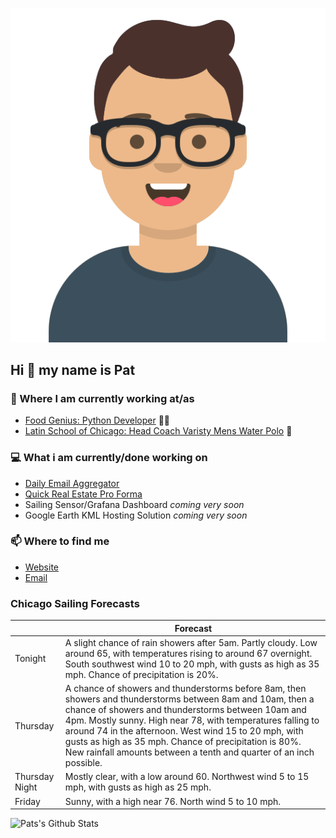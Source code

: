 [![Social banner for p-j-falconer](https://raw.githubusercontent.com/P-J-FALCONER/P-J-FALCONER/master/assets/avataaars.svg)](https://patfalconer.com/)
## Hi :wave: my name is Pat

### 💼 Where I am currently working at/as
- [Food Genius: Python Developer](https://getfoodgenius.com/) 🍔🐍
- [Latin School of Chicago: Head Coach Varisty Mens Water Polo](https://www.latinschool.org/) 🤽


### 💻 What i am currently/done working on
 - [Daily Email Aggregator](https://github.com/P-J-FALCONER/dott_daily_mail)
 - [Quick Real Estate Pro Forma](https://github.com/P-J-FALCONER/henry)
 - Sailing Sensor/Grafana Dashboard *coming very soon*
 - Google Earth KML Hosting Solution *coming very soon*

### 📫 Where to find me
 - [Website](https://patfalconer.com/)
 - [Email](mailto:patrick.j.falconer@gmail.com)


### Chicago Sailing Forecasts
|   | Forecast  |
|---|---|
| Tonight | A slight chance of rain showers after 5am. Partly cloudy. Low around 65, with temperatures rising to around 67 overnight. South southwest wind 10 to 20 mph, with gusts as high as 35 mph. Chance of precipitation is 20%. |
| Thursday | A chance of showers and thunderstorms before 8am, then showers and thunderstorms between 8am and 10am, then a chance of showers and thunderstorms between 10am and 4pm. Mostly sunny. High near 78, with temperatures falling to around 74 in the afternoon. West wind 15 to 20 mph, with gusts as high as 35 mph. Chance of precipitation is 80%. New rainfall amounts between a tenth and quarter of an inch possible. |
| Thursday Night | Mostly clear, with a low around 60. Northwest wind 5 to 15 mph, with gusts as high as 25 mph. |
| Friday | Sunny, with a high near 76. North wind 5 to 10 mph. |

![Pats's Github Stats](https://github-readme-stats.vercel.app/api?username=p-j-falconer&show_icons=true&theme=radical)
